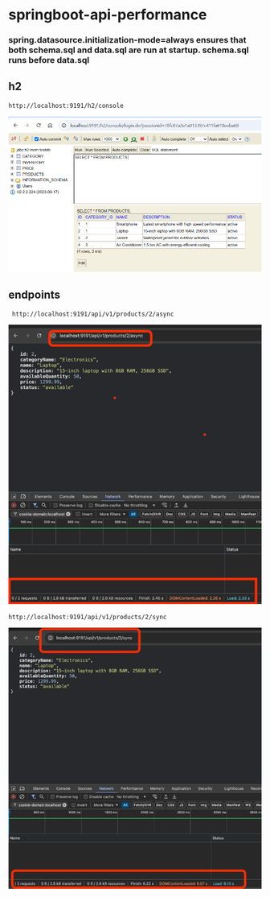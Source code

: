 # springboot-api-performance
### spring.datasource.initialization-mode=always ensures that both schema.sql and data.sql are run at startup. schema.sql runs before data.sql
## h2
```text
http://localhost:9191/h2/console
```
![img.png](images/img_2.png)
## endpoints
```text
 http://localhost:9191/api/v1/products/2/async
```
![img.png](images/img.png)
```text
http://localhost:9191/api/v1/products/2/sync
```
![img_1.png](images/img_1.png)